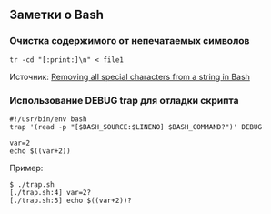 ## Заметки о Bash

### Очистка содержимого от непечатаемых символов

```shell
tr -cd "[:print:]\n" < file1
```
Источник: [Removing all special characters from a string in Bash](https://stackoverflow.com/questions/36926999/removing-all-special-characters-from-a-string-in-bash)

### Использование DEBUG trap для отладки скрипта

```shell
#!/usr/bin/env bash
trap '(read -p "[$BASH_SOURCE:$LINENO] $BASH_COMMAND?")' DEBUG

var=2
echo $((var+2))
```
Пример:
```
$ ./trap.sh
[./trap.sh:4] var=2?
[./trap.sh:5] echo $((var+2))?
```
